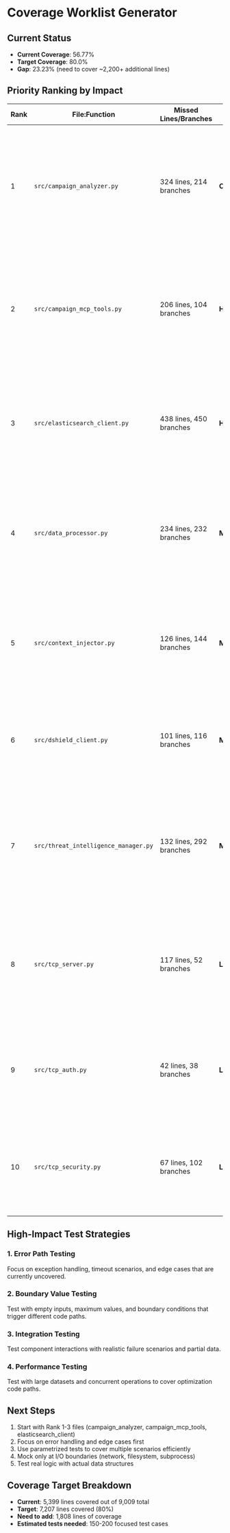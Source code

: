 # Coverage Worklist Generator

## Current Status
- **Current Coverage**: 56.77%
- **Target Coverage**: 80.0%
- **Gap**: 23.23% (need to cover ~2,200+ additional lines)

## Priority Ranking by Impact

| Rank | File:Function | Missed Lines/Branches | Risk Class | Test Ideas |
|------|---------------|----------------------|------------|------------|
| 1 | `src/campaign_analyzer.py` | 324 lines, 214 branches | **CRITICAL** | • Test correlation edge cases (empty events, malformed data)<br>• Test IOC expansion with invalid inputs<br>• Test timeline building with timezone edge cases<br>• Test scoring algorithms with boundary values |
| 2 | `src/campaign_mcp_tools.py` | 206 lines, 104 branches | **HIGH** | • Test MCP tool parameter validation<br>• Test error handling for malformed requests<br>• Test tool execution with missing dependencies<br>• Test response formatting edge cases |
| 3 | `src/elasticsearch_client.py` | 438 lines, 450 branches | **HIGH** | • Test connection failure scenarios<br>• Test query timeout handling<br>• Test pagination edge cases (empty results, large datasets)<br>• Test circuit breaker functionality |
| 4 | `src/data_processor.py` | 234 lines, 232 branches | **MEDIUM** | • Test data validation with malformed inputs<br>• Test processing pipeline with empty datasets<br>• Test error recovery mechanisms<br>• Test memory management with large datasets |
| 5 | `src/context_injector.py` | 126 lines, 144 branches | **MEDIUM** | • Test context injection with missing data<br>• Tescot injection failure scenarios<br>• Test context validation edge cases<br>• Test performance with large context sets |
| 6 | `src/dshield_client.py` | 101 lines, 116 branches | **MEDIUM** | • Test API rate limiting scenarios<br>• Test network timeout handling<br>• Test cache invalidation edge cases<br>• Test authentication failure recovery |
| 7 | `src/threat_intelligence_manager.py` | 132 lines, 292 branches | **MEDIUM** | • Test intelligence gathering with API failures<br>• Test data enrichment edge cases<br>• Test cache management scenarios<br>• Test performance with large datasets |
| 8 | `src/tcp_server.py` | 117 lines, 52 branches | **LOW** | • Test server startup/shutdown edge cases<br>• Test connection handling with network issues<br>• Test message processing error scenarios<br>• Test resource cleanup on failures |
| 9 | `src/tcp_auth.py` | 42 lines, 38 branches | **LOW** | • Test authentication with expired keys<br>• Test session management edge cases<br>• Test permission validation scenarios<br>• Test cleanup of stale sessions |
| 10 | `src/tcp_security.py` | 67 lines, 102 branches | **LOW** | • Test security policy enforcement<br>• Test client blocking scenarios<br>• Test rate limiting edge cases<br>• Test security event handling |

## High-Impact Test Strategies

### 1. Error Path Testing
Focus on exception handling, timeout scenarios, and edge cases that are currently uncovered.

### 2. Boundary Value Testing
Test with empty inputs, maximum values, and boundary conditions that trigger different code paths.

### 3. Integration Testing
Test component interactions with realistic failure scenarios and partial data.

### 4. Performance Testing
Test with large datasets and concurrent operations to cover optimization code paths.

## Next Steps
1. Start with Rank 1-3 files (campaign_analyzer, campaign_mcp_tools, elasticsearch_client)
2. Focus on error handling and edge cases first
3. Use parametrized tests to cover multiple scenarios efficiently
4. Mock only at I/O boundaries (network, filesystem, subprocess)
5. Test real logic with actual data structures

## Coverage Target Breakdown
- **Current**: 5,399 lines covered out of 9,009 total
- **Target**: 7,207 lines covered (80%)
- **Need to add**: 1,808 lines of coverage
- **Estimated tests needed**: 150-200 focused test cases

